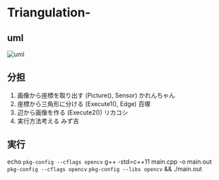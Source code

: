 # Triangulation-

## uml
![uml](https://user-images.githubusercontent.com/57259352/143384603-5dda0d38-6d8c-4f09-bcd4-dc38b7eee84d.png)

## 分担
1. 画像から座標を取り出す   (Picture(), Sensor) かれんちゃん
2. 座標から三角形に分ける   (Execute1(), Edge)  百塚
3. 辺から画像を作る        (Execute2())        リカコシ
4. 実行方法考える                              みず吉

## 実行
echo `pkg-config --cflags opencv`
g++ -std=c++11 main.cpp -o main.out `pkg-config --cflags opencv` `pkg-config --libs opencv` && ./main.out
